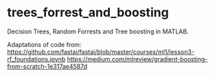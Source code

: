 # trees_forrest_and_boosting
Decision Trees, Random Forrests and Tree boosting in MATLAB.

Adaptations of code from:
https://github.com/fastai/fastai/blob/master/courses/ml1/lesson3-rf_foundations.ipynb
https://medium.com/mlreview/gradient-boosting-from-scratch-1e317ae4587d
